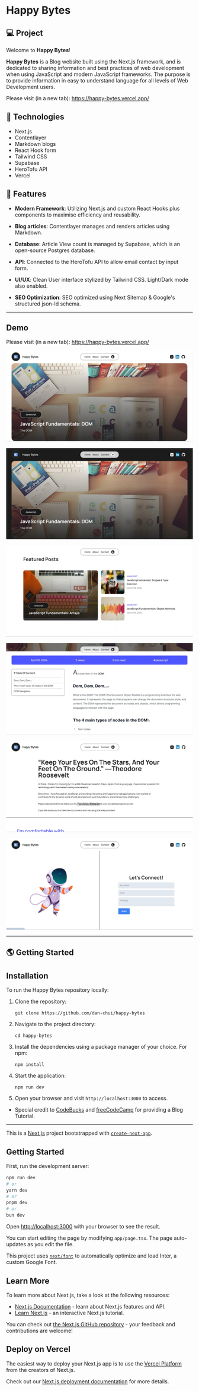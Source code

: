 # Happy Bytes

## 💻 Project
Welcome to **Happy Bytes**!

**Happy Bytes** is a Blog website built using the Next.js framework, and is dedicated to sharing information and best practices of web development when using JavaScript and modern JavaScript frameworks. The purpose is to provide information in easy to understand language for all levels of Web Development users.

Please visit (in a new tab): https://happy-bytes.vercel.app/

## 🚀 Technologies

- Next.js
- Contentlayer
- Markdown blogs
- React Hook form
- Tailwind CSS
- Supabase
- HeroTofu API
- Vercel

## 💫 Features

- **Modern Framework**: Utilizing Next.js and custom React Hooks plus components to maximise efficiency and reusability.

- **Blog articles**: Contentlayer manages and renders articles using Markdown.

- **Database**: Article View count is managed by Supabase, which is an open-source Postgres database.

- **API**: Connected to the HeroTofu API to allow email contact by input form.

- **UI/UX**: Clean User interface stylized by Tailwind CSS. Light/Dark mode also enabled.

- **SEO Optimization**: SEO optimized using Next Sitemap & Google's structured json-ld schema.

---

## Demo

Please visit (in a new tab): https://happy-bytes.vercel.app/

![](/public/screenshot1.webp)

![](/public/screenshot2.webp)

![](/public/screenshot3.webp)

![](/public/screenshot4.webp)

![](/public/screenshot5.webp)

![](/public/screenshot6.webp)

---

## 🌎 Getting Started

## Installation

To run the Happy Bytes repository locally:

1. Clone the repository:

   ```
   git clone https://github.com/dan-chui/happy-bytes
   ```

2. Navigate to the project directory:

   ```
   cd happy-bytes
   ```

3. Install the dependencies using a package manager of your choice. For npm:

   ```
   npm install
   ```

4. Start the application:

   ```
   npm run dev
   ```

5. Open your browser and visit `http://localhost:3000` to access.

- Special credit to [CodeBucks](https://devdreaming.com/) and [freeCodeCamp](https://www.freecodecamp.org/) for providing a Blog Tutorial.

---

This is a [Next.js](https://nextjs.org/) project bootstrapped with [`create-next-app`](https://github.com/vercel/next.js/tree/canary/packages/create-next-app).

## Getting Started

First, run the development server:

```bash
npm run dev
# or
yarn dev
# or
pnpm dev
# or
bun dev
```

Open [http://localhost:3000](http://localhost:3000) with your browser to see the result.

You can start editing the page by modifying `app/page.tsx`. The page auto-updates as you edit the file.

This project uses [`next/font`](https://nextjs.org/docs/basic-features/font-optimization) to automatically optimize and load Inter, a custom Google Font.

## Learn More

To learn more about Next.js, take a look at the following resources:

- [Next.js Documentation](https://nextjs.org/docs) - learn about Next.js features and API.
- [Learn Next.js](https://nextjs.org/learn) - an interactive Next.js tutorial.

You can check out [the Next.js GitHub repository](https://github.com/vercel/next.js/) - your feedback and contributions are welcome!

## Deploy on Vercel

The easiest way to deploy your Next.js app is to use the [Vercel Platform](https://vercel.com/new?utm_medium=default-template&filter=next.js&utm_source=create-next-app&utm_campaign=create-next-app-readme) from the creators of Next.js.

Check out our [Next.js deployment documentation](https://nextjs.org/docs/deployment) for more details.

